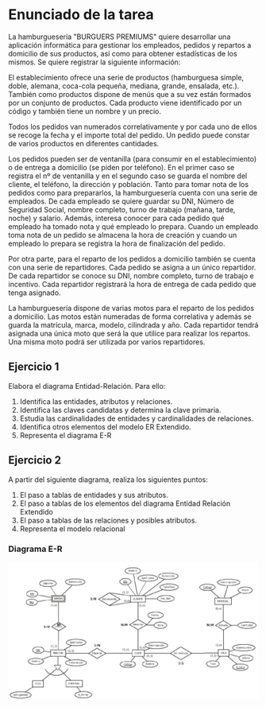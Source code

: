 # Enunciado de la tarea

La hamburguesería  "BURGUERS PREMIUMS" quiere desarrollar una aplicación informática para gestionar los empleados, pedidos y repartos a domicilio de sus productos, así como para obtener estadísticas de los mismos. Se quiere registrar la siguiente información:

El establecimiento ofrece una serie de productos (hamburguesa simple, doble, alemana, coca-cola pequeña, mediana, grande, ensalada, etc.). También como productos dispone de menús que a su vez están formados por un conjunto de productos.  Cada producto viene identificado por un código y también tiene un nombre y un precio.

Todos los pedidos van numerados correlativamente y por cada uno de ellos se recoge la fecha y el importe total del pedido. Un pedido puede constar de varios productos en diferentes cantidades.

Los pedidos pueden ser de ventanilla (para consumir en el establecimiento) o de entrega a domicilio (se piden por teléfono). En el primer caso se registra el nº de ventanilla y en el segundo caso se guarda el nombre del cliente, el teléfono, la dirección y población.
Tanto para tomar nota de los pedidos como para prepararlos, la hamburguesería cuenta con una serie de empleados. De cada empleado se quiere guardar su DNI, Número de Seguridad Social, nombre completo, turno de trabajo (mañana, tarde, noche) y salario. Además, interesa conocer para cada pedido qué empleado ha tomado nota y qué empleado lo prepara. Cuando un empleado toma nota de un pedido se almacena la hora de creación y cuando un empleado lo prepara se registra la hora de finalización del pedido.

Por otra parte, para el reparto de los pedidos a domicilio también se cuenta con una serie de repartidores. Cada pedido se asigna a un único repartidor.  De cada repartidor se conoce su DNI, nombre completo, turno de trabajo e incentivo.  Cada repartidor registrará la hora de entrega de cada pedido que tenga asignado.

La hamburguesería dispone de varias motos para el reparto de los pedidos a domicilio. Las motos están numeradas de forma correlativa y además se guarda la matrícula, marca, modelo, cilindrada y año. Cada repartidor tendrá asignada una única moto que será la que utilice para realizar los repartos.  Una misma moto podrá ser utilizada por varios repartidores.

## Ejercicio 1
Elabora el diagrama Entidad-Relación. Para ello:
1. Identifica las entidades, atributos y relaciones.
2. Identifica las claves candidatas y determina la clave primaria.
3. Estudia las cardinalidades de entidades y cardinalidades de relaciones.
4. Identifica otros elementos del modelo ER Extendido.
5. Representa el diagrama E-R


## Ejercicio 2
A partir del siguiente diagrama, realiza los siguientes puntos:
1. El paso a tablas de entidades y sus atributos.
2. El paso a tablas de los elementos del diagrama Entidad Relación Extendido
3. El paso a tablas de las relaciones y posibles atributos.
4. Representa el modelo relacional

### Diagrama E-R
![alt text](modelo-ER.png)